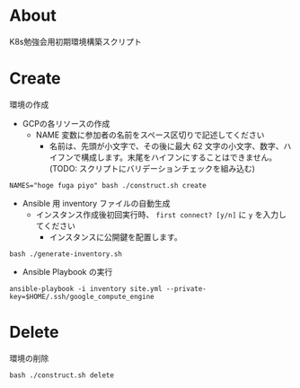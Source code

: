 # About

K8s勉強会用初期環境構築スクリプト

# Create

環境の作成

* GCPの各リソースの作成
    * NAME 変数に参加者の名前をスペース区切りで記述してください
        * 名前は、先頭が小文字で、その後に最大 62 文字の小文字、数字、ハイフンで構成します。末尾をハイフンにすることはできません。 (TODO: スクリプトにバリデーションチェックを組み込む)

```
NAMES="hoge fuga piyo" bash ./construct.sh create
```

* Ansible 用 inventory ファイルの自動生成
    * インスタンス作成後初回実行時、 `first connect? [y/n]` に `y` を入力してください
        * インスタンスに公開鍵を配置します。

```
bash ./generate-inventory.sh
```

* Ansible Playbook の実行

```
ansible-playbook -i inventory site.yml --private-key=$HOME/.ssh/google_compute_engine
```

# Delete

環境の削除

```
bash ./construct.sh delete
```
